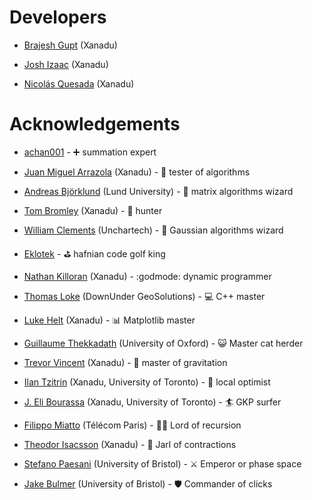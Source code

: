 # Developers

* [Brajesh Gupt](https://github.com/bgupt) (Xanadu)

* [Josh Izaac](https://github.com/josh146) (Xanadu)

* [Nicolás Quesada](https://github.com/nquesada) (Xanadu)

# Acknowledgements

* [achan001](https://github.com/achan001) - ➕ summation expert

* [Juan Miguel Arrazola](https://github.com/ixfoduap) (Xanadu) - 🍉 tester of algorithms

* [Andreas Björklund](https://portal.research.lu.se/portal/en/persons/andreas-bjoerklund(be1f2cca-1e88-4051-b196-90382a3368d7).html) (Lund University) - 🧙 matrix algorithms wizard

* [Tom Bromley](https://github.com/trbromley) (Xanadu) - 🐛 hunter

* [William Clements](https://github.com/clementsw) (Unchartech) - 🧙 Gaussian algorithms wizard

* [Eklotek](https://github.com/eklotek) - ⛳ hafnian code golf king

* [Nathan Killoran](https://github.com/co9olguy) (Xanadu) - :godmode: dynamic programmer

* [Thomas Loke](https://github.com/ThomasLoke) (DownUnder GeoSolutions) - 💻 C++ master

* [Luke Helt](https://github.com/heltluke/) (Xanadu) - :bar_chart: Matplotlib master

* [Guillaume Thekkadath](https://www2.physics.ox.ac.uk/contacts/people/thekkadath) (University of Oxford) - :smiley_cat: Master cat herder

* [Trevor Vincent](https://github.com/trevor-vincent) (Xanadu) - :apple: master of gravitation

* [Ilan Tzitrin](https://github.com/ilan-tz) (Xanadu, University of Toronto) - 🚞 local optimist

* [J. Eli Bourassa](https://github.com/elib20) (Xanadu, University of Toronto) - 🏄 GKP surfer

* [Filippo Miatto](https://github.com/ziofil) (Télécom Paris) - 🧝‍♂️ Lord of recursion

* [Theodor Isacsson](https://github.com/thisac) (Xanadu) - :postal_horn: Jarl of contractions

* [Stefano Paesani](https://scholar.google.com/citations?user=u41vIV0AAAAJ&hl=it) (University of Bristol) - :crossed_swords: Emperor or phase space

* [Jake Bulmer](https://scholar.google.com/citations?hl=it&user=gwklyzwAAAAJ) (University of Bristol) - :shield: Commander of clicks
